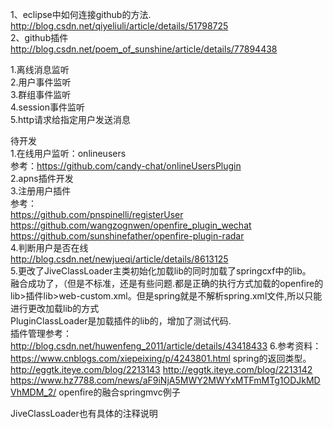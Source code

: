 1、eclipse中如何连接github的方法.                                     <br/>
http://blog.csdn.net/qiyeliuli/article/details/51798725             <br/>
2、github插件                                                        <br/>
http://blog.csdn.net/poem_of_sunshine/article/details/77894438


1.离线消息监听<br/>
2.用户事件监听<br/>
3.群组事件监听<br/> 
4.session事件监听<br/>
5.http请求给指定用户发送消息<br/>


待开发<br/>
1.在线用户监听：onlineusers<br/>
参考：https://github.com/candy-chat/onlineUsersPlugin    <br/>
2.apns插件开发<br/>
3.注册用户插件<br/>
参考：<br/>
https://github.com/pnspinelli/registerUser
https://github.com/wangzognwen/openfire_plugin_wechat
https://github.com/sunshinefather/openfire-plugin-radar     <br/>
4.判断用户是否在线<br/>
http://blog.csdn.net/newjueqi/article/details/8613125      <br/>
5.更改了JiveClassLoader主类初始化加载lib的同时加载了springcxf中的lib。<br/>
融合成功了，（但是不标准，还是有些问题.都是正确的执行方式加载的openfire的lib>插件lib>web-custom.xml。但是spring就是不解析spring.xml文件,所以只能进行更改加载lib的方式<br/>
PluginClassLoader是加载插件的lib的，增加了测试代码.<br/>
插件管理参考：<br/>
http://blog.csdn.net/huwenfeng_2011/article/details/43418433
6.参考资料：<br/>
https://www.cnblogs.com/xiepeixing/p/4243801.html
spring的返回类型。<br/>
http://eggtk.iteye.com/blog/2213143
http://eggtk.iteye.com/blog/2213142
https://www.hz7788.com/news/aF9iNjA5MWY2MWYxMTFmMTg1ODJkMDVhMDM_2/
openfire的融合springmvc例子<br/>


JiveClassLoader也有具体的注释说明<br/>
